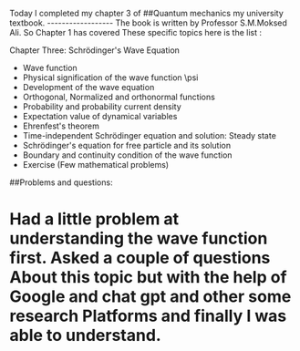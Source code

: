 Today I completed my chapter 3 of ##Quantum mechanics my university textbook.
                                                      ------------------ The book is written by Professor S.M.Moksed Ali.
So Chapter 1 has covered These specific topics here is the list :

Chapter Three: Schrödinger's Wave Equation
 * Wave function
 * Physical signification of the wave function \psi
 * Development of the wave equation
 * Orthogonal, Normalized and orthonormal functions
 * Probability and probability current density
 * Expectation value of dynamical variables
 * Ehrenfest's theorem
 * Time-independent Schrödinger equation and solution: Steady state
 * Schrödinger's equation for free particle and its solution
 * Boundary and continuity condition of the wave function
 * Exercise (Few mathematical problems)
   
##Problems and questions: 
# Had a little problem at understanding the wave function first. Asked a couple of questions About this topic but with the help of Google and chat gpt and other some research Platforms and finally I was able to understand.
